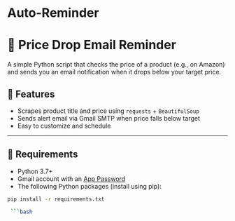 # Auto-Reminder
# 🔔 Price Drop Email Reminder

A simple Python script that checks the price of a product (e.g., on Amazon) and sends you an email notification when it drops below your target price.

## 📌 Features
- Scrapes product title and price using `requests` + `BeautifulSoup`
- Sends alert email via Gmail SMTP when price falls below target
- Easy to customize and schedule

---

## 🧰 Requirements

- Python 3.7+
- Gmail account with an [App Password](https://support.google.com/accounts/answer/185833)
- The following Python packages (install using pip):

```bash
pip install -r requirements.txt

 ```bash